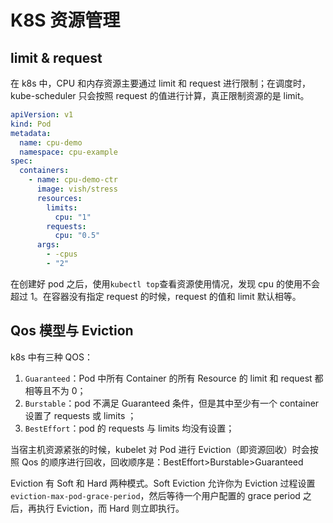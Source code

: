 # K8S 资源管理

## limit & request

在 k8s 中，CPU 和内存资源主要通过 limit 和 request 进行限制；在调度时，kube-scheduler 只会按照 request 的值进行计算，真正限制资源的是 limit。

```yml
apiVersion: v1
kind: Pod
metadata:
  name: cpu-demo
  namespace: cpu-example
spec:
  containers:
    - name: cpu-demo-ctr
      image: vish/stress
      resources:
        limits:
          cpu: "1"
        requests:
          cpu: "0.5"
      args:
        - -cpus
        - "2"
```

在创建好 pod 之后，使用`kubectl top`查看资源使用情况，发现 cpu 的使用不会超过 1。在容器没有指定 request 的时候，request 的值和 limit 默认相等。

## Qos 模型与 Eviction

k8s 中有三种 QOS：

1. `Guaranteed`：Pod 中所有 Container 的所有 Resource 的 limit 和 request 都相等且不为 0；
2. `Burstable`：pod 不满足 Guaranteed 条件，但是其中至少有一个 container 设置了 requests 或 limits ；
3. `BestEffort`：pod 的 requests 与 limits 均没有设置；

当宿主机资源紧张的时候，kubelet 对 Pod 进行 Eviction（即资源回收）时会按照 Qos 的顺序进行回收，回收顺序是：BestEffort>Burstable>Guaranteed

Eviction 有 Soft 和 Hard 两种模式。Soft Eviction 允许你为 Eviction 过程设置 `eviction-max-pod-grace-period`，然后等待一个用户配置的 grace period 之后，再执行 Eviction，而 Hard 则立即执行。

